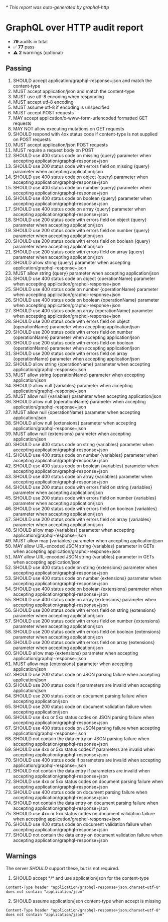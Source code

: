 _* This report was auto-generated by graphql-http_

# GraphQL over HTTP audit report

- **79** audits in total
- ✅ **77** pass
- ⚠️ **2** warnings (optional)

## Passing
1. SHOULD accept application/graphql-response+json and match the content-type
2. MUST accept application/json and match the content-type
3. MUST use utf-8 encoding when responding
4. MUST accept utf-8 encoding
5. MUST assume utf-8 if encoding is unspecified
6. MUST accept POST requests
7. MAY accept application/x-www-form-urlencoded formatted GET requests
8. MAY NOT allow executing mutations on GET requests
9. SHOULD respond with 4xx status code if content-type is not supplied on POST requests
10. MUST accept application/json POST requests
11. MUST require a request body on POST
12. SHOULD use 400 status code on missing {query} parameter when accepting application/graphql-response+json
13. SHOULD use 200 status code with errors field on missing {query} parameter when accepting application/json
14. SHOULD use 400 status code on object {query} parameter when accepting application/graphql-response+json
15. SHOULD use 400 status code on number {query} parameter when accepting application/graphql-response+json
16. SHOULD use 400 status code on boolean {query} parameter when accepting application/graphql-response+json
17. SHOULD use 400 status code on array {query} parameter when accepting application/graphql-response+json
18. SHOULD use 200 status code with errors field on object {query} parameter when accepting application/json
19. SHOULD use 200 status code with errors field on number {query} parameter when accepting application/json
20. SHOULD use 200 status code with errors field on boolean {query} parameter when accepting application/json
21. SHOULD use 200 status code with errors field on array {query} parameter when accepting application/json
22. SHOULD allow string {query} parameter when accepting application/graphql-response+json
23. MUST allow string {query} parameter when accepting application/json
24. SHOULD use 400 status code on object {operationName} parameter when accepting application/graphql-response+json
25. SHOULD use 400 status code on number {operationName} parameter when accepting application/graphql-response+json
26. SHOULD use 400 status code on boolean {operationName} parameter when accepting application/graphql-response+json
27. SHOULD use 400 status code on array {operationName} parameter when accepting application/graphql-response+json
28. SHOULD use 200 status code with errors field on object {operationName} parameter when accepting application/json
29. SHOULD use 200 status code with errors field on number {operationName} parameter when accepting application/json
30. SHOULD use 200 status code with errors field on boolean {operationName} parameter when accepting application/json
31. SHOULD use 200 status code with errors field on array {operationName} parameter when accepting application/json
32. SHOULD allow string {operationName} parameter when accepting application/graphql-response+json
33. MUST allow string {operationName} parameter when accepting application/json
34. SHOULD allow null {variables} parameter when accepting application/graphql-response+json
35. MUST allow null {variables} parameter when accepting application/json
36. SHOULD allow null {operationName} parameter when accepting application/graphql-response+json
37. MUST allow null {operationName} parameter when accepting application/json
38. SHOULD allow null {extensions} parameter when accepting application/graphql-response+json
39. MUST allow null {extensions} parameter when accepting application/json
40. SHOULD use 400 status code on string {variables} parameter when accepting application/graphql-response+json
41. SHOULD use 400 status code on number {variables} parameter when accepting application/graphql-response+json
42. SHOULD use 400 status code on boolean {variables} parameter when accepting application/graphql-response+json
43. SHOULD use 400 status code on array {variables} parameter when accepting application/graphql-response+json
44. SHOULD use 200 status code with errors field on string {variables} parameter when accepting application/json
45. SHOULD use 200 status code with errors field on number {variables} parameter when accepting application/json
46. SHOULD use 200 status code with errors field on boolean {variables} parameter when accepting application/json
47. SHOULD use 200 status code with errors field on array {variables} parameter when accepting application/json
48. SHOULD allow map {variables} parameter when accepting application/graphql-response+json
49. MUST allow map {variables} parameter when accepting application/json
50. MAY allow URL-encoded JSON string {variables} parameter in GETs when accepting application/graphql-response+json
51. MAY allow URL-encoded JSON string {variables} parameter in GETs when accepting application/json
52. SHOULD use 400 status code on string {extensions} parameter when accepting application/graphql-response+json
53. SHOULD use 400 status code on number {extensions} parameter when accepting application/graphql-response+json
54. SHOULD use 400 status code on boolean {extensions} parameter when accepting application/graphql-response+json
55. SHOULD use 400 status code on array {extensions} parameter when accepting application/graphql-response+json
56. SHOULD use 200 status code with errors field on string {extensions} parameter when accepting application/json
57. SHOULD use 200 status code with errors field on number {extensions} parameter when accepting application/json
58. SHOULD use 200 status code with errors field on boolean {extensions} parameter when accepting application/json
59. SHOULD use 200 status code with errors field on array {extensions} parameter when accepting application/json
60. SHOULD allow map {extensions} parameter when accepting application/graphql-response+json
61. MUST allow map {extensions} parameter when accepting application/json
62. SHOULD use 200 status code on JSON parsing failure when accepting application/json
63. SHOULD use 200 status code if parameters are invalid when accepting application/json
64. SHOULD use 200 status code on document parsing failure when accepting application/json
65. SHOULD use 200 status code on document validation failure when accepting application/json
66. SHOULD use 4xx or 5xx status codes on JSON parsing failure when accepting application/graphql-response+json
67. SHOULD use 400 status code on JSON parsing failure when accepting application/graphql-response+json
68. SHOULD not contain the data entry on JSON parsing failure when accepting application/graphql-response+json
69. SHOULD use 4xx or 5xx status codes if parameters are invalid when accepting application/graphql-response+json
70. SHOULD use 400 status code if parameters are invalid when accepting application/graphql-response+json
71. SHOULD not contain the data entry if parameters are invalid when accepting application/graphql-response+json
72. SHOULD use 4xx or 5xx status codes on document parsing failure when accepting application/graphql-response+json
73. SHOULD use 400 status code on document parsing failure when accepting application/graphql-response+json
74. SHOULD not contain the data entry on document parsing failure when accepting application/graphql-response+json
75. SHOULD use 4xx or 5xx status codes on document validation failure when accepting application/graphql-response+json
76. SHOULD use 400 status code on document validation failure when accepting application/graphql-response+json
77. SHOULD not contain the data entry on document validation failure when accepting application/graphql-response+json

## Warnings
The server _SHOULD_ support these, but is not required.
1. SHOULD accept \*/\* and use application/json for the content-type<br />
```
Content-Type header "application/graphql-response+json;charset=utf-8" does not contain "application/json"
```
2. SHOULD assume application/json content-type when accept is missing<br />
```
Content-Type header "application/graphql-response+json;charset=utf-8" does not contain "application/json"
```

